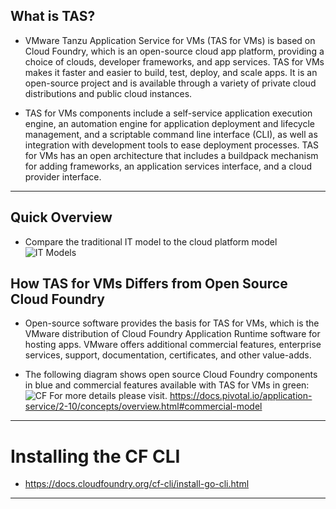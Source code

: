 ## What is TAS?

- VMware Tanzu Application Service for VMs (TAS for VMs) is based on Cloud Foundry, which is an open-source cloud app platform, providing a choice of clouds, 
  developer frameworks, and app services. TAS for VMs makes it faster and easier to build, test, deploy, and scale apps. 
  It is an open-source project and is available through a variety of private cloud distributions and public cloud instances. 

- TAS for VMs components include a self-service application execution engine, an automation engine for application deployment and lifecycle management, 
  and a scriptable command line interface (CLI), as well as integration with development tools to ease deployment processes. 
  TAS for VMs has an open architecture that includes a buildpack mechanism for adding frameworks, an application services interface, 
  and a cloud provider interface.
--- 


## Quick Overview
- Compare the traditional IT model to the cloud platform model  
  <img src="https://docs.pivotal.io/application-service/2-10/concepts/images/power-of-platform.png" alt="IT Models "/>


## How TAS for VMs Differs from Open Source Cloud Foundry
- Open-source software provides the basis for TAS for VMs, which is the VMware distribution of Cloud Foundry Application Runtime software for hosting apps. 
  VMware offers additional commercial features, enterprise services, support, documentation, certificates, and other value-adds.

- The following diagram shows open source Cloud Foundry components in blue and commercial features available with TAS for VMs in green:
  <img src="https://docs.pivotal.io/application-service/2-10/overview/images/pcf-commercialization.png" alt="CF"/>
  For more details please visit.  https://docs.pivotal.io/application-service/2-10/concepts/overview.html#commercial-model
  

---


# Installing the CF CLI

- https://docs.cloudfoundry.org/cf-cli/install-go-cli.html

---
